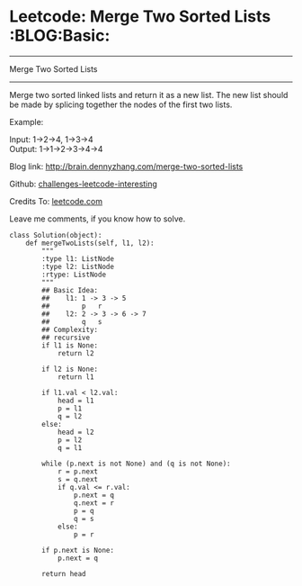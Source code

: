 # Leetcode: Merge Two Sorted Lists     :BLOG:Basic:


---

Merge Two Sorted Lists  

---

Merge two sorted linked lists and return it as a new list. The new list should be made by splicing together the nodes of the first two lists.  

Example:  

Input: 1->2->4, 1->3->4  
Output: 1->1->2->3->4->4  

Blog link: <http://brain.dennyzhang.com/merge-two-sorted-lists>  

Github: [challenges-leetcode-interesting](https://github.com/DennyZhang/challenges-leetcode-interesting/tree/master/merge-two-sorted-lists)  

Credits To: [leetcode.com](https://leetcode.com/problems/merge-two-sorted-lists/description)  

Leave me comments, if you know how to solve.  

    class Solution(object):
        def mergeTwoLists(self, l1, l2):
            """
            :type l1: ListNode
            :type l2: ListNode
            :rtype: ListNode
            """
            ## Basic Idea:
            ##    l1: 1 -> 3 -> 5
            ##        p   r
            ##    l2: 2 -> 3 -> 6 -> 7
            ##        q   s
            ## Complexity:
            ## recursive
            if l1 is None:
                return l2
    
            if l2 is None:
                return l1
    
            if l1.val < l2.val:
                head = l1        
                p = l1
                q = l2
            else:
                head = l2
                p = l2
                q = l1
    
            while (p.next is not None) and (q is not None):
                r = p.next
                s = q.next
                if q.val <= r.val:
                    p.next = q
                    q.next = r
                    p = q
                    q = s
                else:
                    p = r
    
            if p.next is None:
                p.next = q
    
            return head